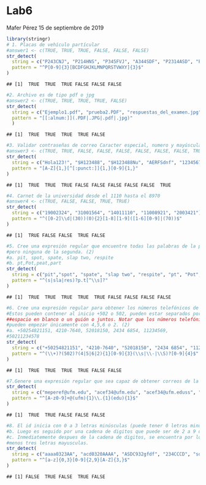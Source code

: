 Lab6
================
Mafer Pérez
15 de septiembre de 2019

``` r
library(stringr)
# 1. Placas de vehículo partícular
#answer1 <- c(TRUE, TRUE, TRUE, FALSE, FALSE, FALSE)
str_detect(
  string = c("P243CNJ", "P214HNS", "P345FVJ", "A344SDF", "P2314ASD", "P245ABC"), 
  pattern = "^P[0-9]{3}[BCDFGHJKLMNPQRSTVWXY]{3}$"
)
```

    ## [1]  TRUE  TRUE  TRUE FALSE FALSE FALSE

``` r
#2. Archivo es de tipo pdf o jpg
#answer2 <- c(TRUE, TRUE, TRUE, TRUE, FALSE)
str_detect(
  string = c("Ejemplo1.pdf", "prueba2.PDF", "respuestas_del_examen.jpg", "amor.JPG", "hola.hpq"), 
  pattern = "[[:alnum:]](.PDF|.JPG|.pdf|.jpg)"
  )
```

    ## [1]  TRUE  TRUE  TRUE  TRUE FALSE

``` r
#3. Validar contraseñas de correo Caracter especial, numero y mayúscula
#answer3 <- c(TRUE, TRUE, FALSE, FALSE, FALSE, FALSE, FALSE, FALSE, TRUE)
str_detect(
  string = c("Hola123!", "$H123488", "$H123488Nu", "AERFSdnf", "12345678", "asdfghjk", "ASDFGHJK", "adfd!!1L", "Datawrangling2019!"), 
  pattern = "[A-Z]{1,}[^[:punct:]]{1,}[0-9]{1,}"
)
```

    ## [1]  TRUE  TRUE  TRUE FALSE FALSE FALSE FALSE FALSE  TRUE

``` r
#4. Carnet de la universidad desde el 1110 hasta el 8970
#answer4 <- c(TRUE, FALSE, FALSE, TRUE, TRUE)
str_detect(
  string = c("19002324", "31001564", "14011110", "11008921", "2003421"), 
  pattern = "^([0-2]\\d|(30))(0){2}[1-8][1-9]([1-6][0-9]|(70))$"
)
```

    ## [1]  TRUE FALSE FALSE  TRUE FALSE

``` r
#5. Cree una expresión regular que encuentre todas las palabras de la primera linea,
#pero ninguna de la segunda. (2)
#a. pit, spot, spate, slap two, respite
#b. pt,Pot,peat,part
str_detect(
  string = c("pit","spot", "spate", "slap two", "respite", "pt", "Pot", "peat", "part"), 
  pattern = "^(s|sla|res)?p.t[^\\s]?"
)
```

    ## [1]  TRUE  TRUE  TRUE  TRUE  TRUE FALSE FALSE FALSE FALSE

``` r
#6. Cree una expresión regular para obtener los números telefónicos de Guatemala.
#Estos pueden contener al inicio +502 o 502, pueden estar separados por un
##espacio en blanco o un guión o juntos. Notar que los números telefónicos
#pueden empezar únicamente con 4,5,6 o 2. (2)
#a. +50254821151, 4210-7640, 52018150, 2434 6854, 11234569,
#50211234578
str_detect(
  string = c("+50254821151", "4210-7640", "52018150", "2434 6854", "11234569","50211234578"), 
  pattern = "^(\\+)?(502)?(4|5|6|2){1}[0-9]{3}(\\s|\\-|\\S)?[0-9]{4}$"
)
```

    ## [1]  TRUE  TRUE  TRUE  TRUE FALSE FALSE

``` r
#7.Genere una expresión regular que sea capaz de obtener correos de la UFM.
str_detect(
  string = c("meperef@ufm.edu", "acef34@ufm.edu", "acef34@ufm.eduss", "fdff@gmail.com", "fdfgdfg@ufm.com"), 
  pattern = "^[A-z0-9]+@(ufm){1}\\.{1}(edu){1}$"
)
```

    ## [1]  TRUE  TRUE FALSE FALSE FALSE

``` r
#8. El id inicia con 0 a 3 letras minúsculas (puede tener 0 letras minusculas hasta tres)
#b. Luego es seguido por una cadena de digitos que puede ser de 2 a 9 digitos respectivamente.
#c. Inmediatemente despues de la cadena de digitos, se encuentra por lo
#menos tres letras mayusculas.
str_detect(
  string = c("aaaa0323AA", "acd0320AAAA", "ASDC932gfdf", "234CCCD", "sds2cd"), 
  pattern = "^[a-z]{0,3}[0-9]{2,9}[A-Z]{3,}$"
)
```

    ## [1] FALSE  TRUE FALSE  TRUE FALSE
